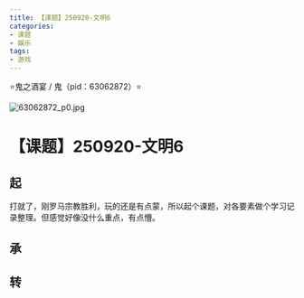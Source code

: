 ```yaml
---
title: 【课题】250920-文明6
categories:
- 课题
- 娱乐
tags:
- 游戏
---
```


⭐鬼之酒宴 / 鬼（pid：63062872）⭐

![63062872_p0.jpg](https://byyw-oss1.oss-cn-hangzhou.aliyuncs.com/img/2025/09/20-8b18d35e678c17a1b1f1de5f9cf14f11-63062872_p0.jpg.webp)

# 【课题】250920-文明6

## 起

打就了，刚罗马宗教胜利，玩的还是有点蒙，所以起个课题，对各要素做个学习记录整理。但感觉好像没什么重点，有点懵。

## 承



## 转

